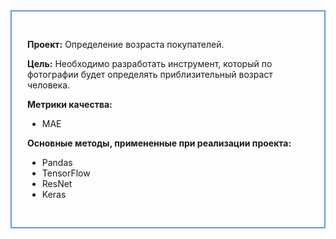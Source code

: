 <div style="padding: 30px 25px; border: 2px #6495ed solid">
    

__Проект:__ Определение возраста покупателей.

__Цель:__ Необходимо разработать инструмент, который по фотографии будет определять приблизительный возраст человека.

__Метрики качества:__
- MAE

__Основные методы, примененные при реализации проекта:__
- Pandas
- TensorFlow
- ResNet
- Keras
</div>
